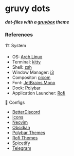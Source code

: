 # gruvy dots
***dot-files with a [gruvbox](https://github.com/morhetz/gruvbox) theme***

### References
🏗️ System
- OS: [Arch Linux](https://archlinux.org/)
- Terminal: [kitty](https://sw.kovidgoyal.net/kitty/)
- Shell: [zsh](https://www.zsh.org/)
- Window Manager: [i3](https://github.com/i3/i3)
- Compositor: [picom](https://github.com/yshui/picom)
- Font: [JetBrains Mono](https://www.jetbrains.com/lp/mono/)
- Dock: [Polybar](https://github.com/polybar/polybar)
- Application Launcher: [Rofi](https://github.com/davatorium/rofi)

🎨 Configs
- [BetterDiscord](https://github.com/Moskas/discord-gruvbox/tree/main)
- [Icons](https://github.com/SylEleuth/gruvbox-plus-icon-pack)
- [Neovim](https://github.com/ellisonleao/gruvbox.nvim)
- [Obsidian](https://github.com/AllJavi/material_gruvbox_obsidian)
- [Polybar Themes](https://github.com/adi1090x/polybar-themes)
- [Rofi Themes](https://github.com/adi1090x/rofi)
- [Spicetify](https://github.com/spicetify/spicetify-themes)
- [Telegram](https://github.com/indev29/telegram-gruvbox)
